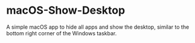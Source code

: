 # macOS-Show-Desktop
A simple macOS app to hide all apps and show the desktop, similar to the bottom right corner of the Windows taskbar.

